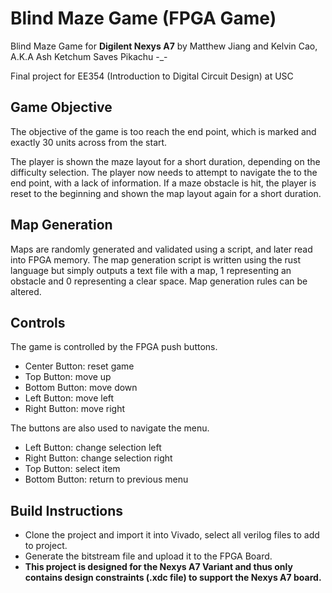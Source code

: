# Blind Maze Game (FPGA Game)

Blind Maze Game for **Digilent Nexys A7** by Matthew Jiang and Kelvin Cao, A.K.A Ash Ketchum Saves Pikachu -_-

Final project for EE354 (Introduction to Digital Circuit Design) at USC

## Game Objective

The objective of the game is too reach the end point, which is marked and exactly 30 units across from the start.

The player is shown the maze layout for a short duration, depending on the difficulty selection. The player now needs to attempt to navigate the to the end point, with a lack of information. If a maze obstacle is hit, the player is reset to the beginning and shown the map layout again for a short duration. 

## Map Generation

Maps are randomly generated and validated using a script, and later read into FPGA memory. The map generation script is written using the rust language but simply outputs a text file with a map, 1 representing an obstacle and 0 representing a clear space. Map generation rules can be altered.

## Controls

The game is controlled by the FPGA push buttons. 

- Center Button: reset game
- Top Button: move up
- Bottom Button: move down
- Left Button: move left
- Right Button: move right

The buttons are also used to navigate the menu.

- Left Button: change selection left
- Right Button: change selection right
- Top Button: select item
- Bottom Button: return to previous menu

## Build Instructions

- Clone the project and import it into Vivado, select all verilog files to add to project. 
- Generate the bitstream file and upload it to the FPGA Board. 
- **This project is designed for the Nexys A7 Variant and thus only contains design constraints (.xdc file) to support the Nexys A7 board.**
